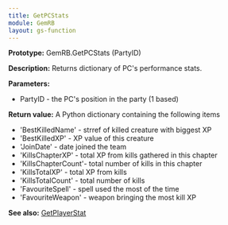 ```yaml
---
title: GetPCStats
module: GemRB
layout: gs-function
---
```


**Prototype:** GemRB.GetPCStats (PartyID)

**Description:** Returns dictionary of PC's performance stats.

**Parameters:**
  * PartyID - the PC's position in the party (1 based)

**Return value:** A Python dictionary containing the following items
  * 'BestKilledName'   - strref of killed creature with biggest XP
  * 'BestKilledXP'     - XP value of this creature
  * 'JoinDate'         - date joined the team
  * 'KillsChapterXP'   - total XP from kills gathered in this chapter
  * 'KillsChapterCount'- total number of kills in this chapter
  * 'KillsTotalXP'     - total XP from kills
  * 'KillsTotalCount'  - total number of kills
  * 'FavouriteSpell'   - spell used the most of the time
  * 'FavouriteWeapon'  - weapon bringing the most kill XP

**See also:** [GetPlayerStat](GetPlayerStat.md)
